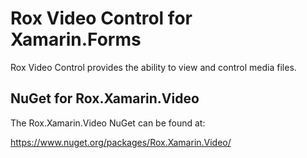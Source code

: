# Rox Video Control for Xamarin.Forms

Rox Video Control provides the ability to view and control media files.

## NuGet for Rox.Xamarin.Video

The Rox.Xamarin.Video NuGet can be found at:

https://www.nuget.org/packages/Rox.Xamarin.Video/
